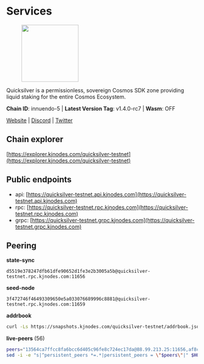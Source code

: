 # Services

<figure><img src="https://raw.githubusercontent.com/kj89/testnet_manuals/main/pingpub/logos/quicksilver.png" width="150" alt=""><figcaption></figcaption></figure>

Quicksilver is a permissionless, sovereign Cosmos SDK zone providing liquid staking for the entire Cosmos Ecosystem.

**Chain ID**: innuendo-5 | **Latest Version Tag**: v1.4.0-rc7 | **Wasm**: OFF

[Website](https://quicksilver.zone) | [Discord](https://discord.gg/quicksilverprotocol) | [Twitter](https://twitter.com/quicksilverzone)




## Chain explorer
[https://explorer.kjnodes.com/quicksilver-testnet](https://explorer.kjnodes.com/quicksilver-testnet)

## Public endpoints

* api: [https://quicksilver-testnet.api.kjnodes.com](https://quicksilver-testnet.api.kjnodes.com)
* rpc: [https://quicksilver-testnet.rpc.kjnodes.com](https://quicksilver-testnet.rpc.kjnodes.com)
* grpc: [https://quicksilver-testnet.grpc.kjnodes.com](https://quicksilver-testnet.grpc.kjnodes.com)

## Peering

**state-sync**

```text
d5519e378247dfb61dfe90652d1fe3e2b3005a5b@quicksilver-testnet.rpc.kjnodes.com:11656
```

**seed-node**

```text
3f472746f46493309650e5a033076689996c8881@quicksilver-testnet.rpc.kjnodes.com:11659
```

**addrbook**
```bash
curl -Ls https://snapshots.kjnodes.com/quicksilver-testnet/addrbook.json > $HOME/.quicksilverd/config/addrbook.json
```

**live-peers** (56)
```bash
peers="13564ca7ffcc8fa6bcc6d405c96fe8c724ec17da@88.99.213.25:11656,af8cfa944802a9bd510fc3407950a15e8be86c31@213.239.217.52:30656,ee6bae1a6d4a1e07f1e4bc7963cabedc6b73426e@94.130.137.119:26656,41f7d7004cace7bd1760a5f980a86123700c8f1d@185.146.148.116:26656,9e0604571aa20314c2261d70b7d8823414702715@51.159.141.209:26656,a637b94cb989909cc182623748ef179b0659f148@65.109.23.114:11156,cc745e98b4dc9b83c5a74d41f576feda73902dfd@65.109.38.54:20026,d5519e378247dfb61dfe90652d1fe3e2b3005a5b@65.109.68.190:11656,e0f0703e9ce343c46e0ec01b19216715e817b358@65.109.85.170:28656,1452d484454c0f93ddf3cbf987ce1b9cadd8f23f@65.21.95.180:37656,bdb93c655989b2c1882339fabb013317066dda56@95.214.52.138:26676,ac0c6a8e9e700044226e9ff16b68ab4cbae6fb06@84.46.246.109:2366,f0621c59ca7cfba98015ae2a47886fc3d9c0020c@94.130.132.227:2060,42f87cb55d5fdd222da28023613c66857398c4b8@5.22.223.252:26656,03332cdbc3d354846a18992effbb8c20aa28f52a@65.21.133.125:28656,f7edad3ff5a85d039e7de12067c63064c5b42d63@46.4.121.72:11656,a49d8d304e96350272dca24934b8295bc81d75d2@23.227.200.10:26656,dc88be3a0075ce429a423237abe223a9528ce0df@65.108.204.119:31656,1c4274460224753e8080d0efd16c0ed88fe27fc0@51.195.145.103:26656,d160a8908b44f2a44ce17e0be1f9056b58993b9c@65.21.139.170:21026,2096650d8586b858d3369205f3b46ac4c765bc8e@65.109.53.155:26656,78d271e4b4692ff1ee8490f3825a541558b31870@65.21.95.46:28656,e6bf4eca6a11035c06be529cb8c3758c2c00908f@213.170.135.20:26656,0551eaa0db7097274410ee27a71672817e314b83@167.235.245.191:26656,5c2a752c9b1952dbed075c56c600c3a79b58c395@95.214.55.232:27026,70c7663dba3b5181f1c3b8c92824dad070771ac6@217.13.223.167:56656,8ff8a186fe9cbc70d0f34891fa051f87e561a48b@158.160.0.93:26656,4097143450786750475dfff254265c064dd3718b@190.15.196.193:11656,858ba6bc33a6d13fdd9ddad344d788dcf91cf565@142.132.151.99:15651,a288baa951cbe92b253c01c3936d930af1d56424@5.161.142.236:26656,25b8b792bb14e8bfdcdfa163a14710d5645a4eba@148.251.91.77:20656,3519e61e653db97f5d1c7f1bec9b0072bca4d5fe@144.76.45.59:16656,796e72ffc343c187cd5e8397c0c09c0671d228e0@185.16.39.51:26656,b06ee574cf0b8641611c709a36b21c103d968c18@162.55.245.219:11656,025e1a9ba7e536e1db47569b55081f7adf6d2f9e@95.217.83.28:26636,be637bd74973424c825c14c99b71f652fbabb48e@65.21.123.172:22656,25410bff2fb7312d24c11b1e990507e5e3aa40b7@135.125.5.31:48656,a37474c1f254cd4b16d924327a755c914e8e7d86@65.109.30.53:26656,c9a74cdd754a8ccc9243ac2b245e4caaa78695aa@45.85.147.96:26656,78acdbabc08231765444b3143a222d433a5157e1@142.132.205.94:15651,b00750c6eb8c3b832955176305b6fe430bb47773@51.195.234.250:26656,d4d83e209a2b096859821228ea17475f9a487a48@23.88.0.170:15651,df10d618cfc818e5943f5eefd81f4df265f8393e@207.180.243.64:11656,74abcb5243d4ffc43de6ad1a288d8e50adcd467e@65.109.80.176:20656,532625a997a6f891405202968607f72afe004f15@202.61.225.157:26666,0a3ac40a7a4ce35978c4da97be2eb6974bc3c58b@185.252.233.217:46656,87d4e2b90141d5d52ed04387db4a46408c3fd66c@35.228.160.230:26656,3c48a780b85d248e34e63eca5d44c624f93d09d5@135.181.59.162:11156,521eabb3f5a0698476baf22c45aaef396399da10@135.181.183.93:24656,97377c16946f8e1fa69e7c2c6b7feb32c2090f09@116.202.227.117:11656,7fe3007cba4de49584cbdad9489ffecfc9651c57@65.108.79.246:26673,22a393fe9174c29081ad8aeaf14ce01b9a79d8c6@159.203.28.113:26656,46f97e49a49694aead28c27be2c19300f509e273@65.108.129.94:26656,e25a748120c9608c1d2a70fafa75178d862b3463@178.18.254.211:10656,cfbf02b41e7fe78d51abfa93f342afd0687203c0@212.227.151.143:36656,f8892cba967c0a182374a728cdd28a3a538f1d3a@89.58.28.70:26656"
sed -i -e "s|^persistent_peers *=.*|persistent_peers = \"$peers\"|" $HOME/.quicksilverd/config/config.toml
```
